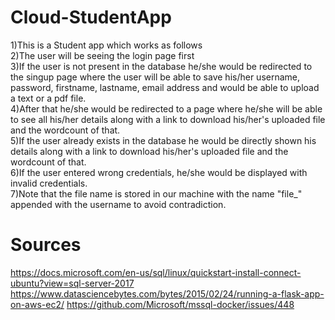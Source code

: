 # Cloud-StudentApp
1)This is a Student app which works as follows <br>
2)The user will be seeing the login page first <br>
3)If the user is not present in the database he/she would be redirected to the singup page where the user will be able to save his/her username, password, firstname, lastname, email address and would be able to upload a text or a pdf file.<br>
4)After that he/she would be redirected to a page where he/she will be able to see all his/her details along with a link to download his/her's uploaded file and the wordcount of that.<br>
5)If the user already exists in the database he would be directly shown his details along with a link to download his/her's uploaded file and the wordcount of that. <br>
6)If the user entered wrong credentials, he/she would be displayed with invalid credentials. <br>
7)Note that the file name is stored in our machine with the name "file_" appended with the username to avoid contradiction.<br>

# Sources
https://docs.microsoft.com/en-us/sql/linux/quickstart-install-connect-ubuntu?view=sql-server-2017 
https://www.datasciencebytes.com/bytes/2015/02/24/running-a-flask-app-on-aws-ec2/
https://github.com/Microsoft/mssql-docker/issues/448
